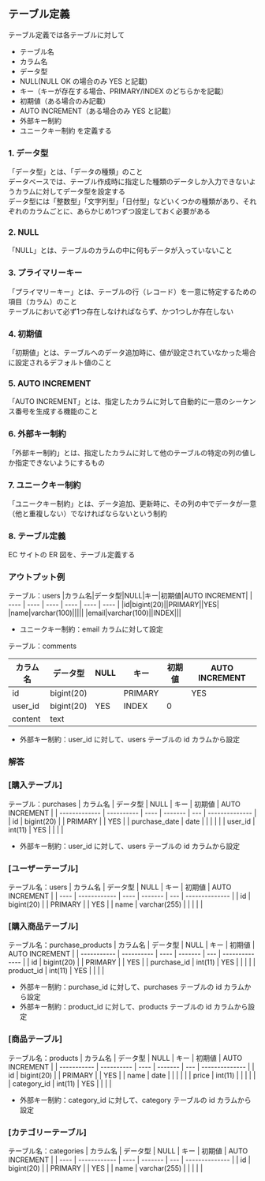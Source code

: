 ## テーブル定義

テーブル定義では各テーブルに対して
- テーブル名
- カラム名
- データ型
- NULL(NULL OK の場合のみ YES と記載)
- キー（キーが存在する場合、PRIMARY/INDEX のどちらかを記載）
- 初期値（ある場合のみ記載）
- AUTO INCREMENT（ある場合のみ YES と記載）
- 外部キー制約
- ユニークキー制約
を定義する

### 1. データ型
「データ型」とは、「データの種類」のこと  
データベースでは、テーブル作成時に指定した種類のデータしか入力できないようカラムに対してデータ型を設定する  
データ型には「整数型」「文字列型」「日付型」などいくつかの種類があり、それぞれのカラムごとに、あらかじめ1つずつ設定しておく必要がある  

### 2. NULL
「NULL」とは、テーブルのカラムの中に何もデータが入っていないこと  

### 3. プライマリーキー
「プライマリーキー」とは、テーブルの行（レコード）を一意に特定するための項目（カラム）のこと  
テーブルにおいて必ず1つ存在しなければならず、かつ1つしか存在しない  

### 4. 初期値
「初期値」とは、テーブルへのデータ追加時に、値が設定されていなかった場合に設定されるデフォルト値のこと  

### 5. AUTO INCREMENT
「AUTO INCREMENT」とは、指定したカラムに対して自動的に一意のシーケンス番号を生成する機能のこと  

### 6. 外部キー制約
「外部キー制約」とは、指定したカラムに対して他のテーブルの特定の列の値しか指定できないようにするもの

### 7. ユニークキー制約
「ユニークキー制約」とは、データ追加、更新時に、その列の中でデータが一意（他と重複しない）でなければならないという制約  

### 8. テーブル定義
EC サイトの ER 図を、テーブル定義する  

### アウトプット例
テーブル：users
|カラム名|データ型|NULL|キー|初期値|AUTO INCREMENT|
| ---- | ---- | ---- | ---- | ---- | ---- |
|id|bigint(20)||PRIMARY||YES|
|name|varchar(100)|||||
|email|varchar(100)||INDEX|||

- ユニークキー制約：email カラムに対して設定

テーブル：comments

|カラム名|データ型|NULL|キー|初期値|AUTO INCREMENT|
| ---- | ---- | ---- | ---- | ---- | ---- |
|id|bigint(20)||PRIMARY||YES|
|user_id|bigint(20)|YES|INDEX|0||
|content|text|||||

- 外部キー制約：user_id に対して、users テーブルの id カラムから設定

### 解答

### [購入テーブル]
テーブル：purchases
| カラム名          | データ型       | NULL | キー      | 初期値 | AUTO INCREMENT |
| ------------- | ---------- | ---- | ------- | --- | -------------- |
| id            | bigint(20) |      | PRIMARY |     | YES            |
| purchase_date | date       |      |         |     |                |
| user_id       | int(11)    | YES  |         |     |                |

- 外部キー制約：user_id に対して、users テーブルの id カラムから設定

### [ユーザーテーブル]
テーブル名：users
| カラム名 | データ型         | NULL | キー      | 初期値 | AUTO INCREMENT |
| ---- | ------------ | ---- | ------- | --- | -------------- |
| id   | bigint(20)   |      | PRIMARY |     | YES            |
| name | varchar(255) |      |         |     |                |


### [購入商品テーブル]
テーブル名：purchase_products
| カラム名        | データ型       | NULL | キー      | 初期値 | AUTO INCREMENT |
| ----------- | ---------- | ---- | ------- | --- | -------------- |
| id          | bigint(20) |      | PRIMARY |     | YES            |
| purchase_id | int(11)    | YES  |         |     |                |
| product_id  | int(11)    | YES  |         |     |                |

- 外部キー制約：purchase_id に対して、purchases テーブルの id カラムから設定
- 外部キー制約：product_id に対して、products テーブルの id カラムから設定

### [商品テーブル]
テーブル名：products
| カラム名        | データ型       | NULL | キー      | 初期値 | AUTO INCREMENT |
| ----------- | ---------- | ---- | ------- | --- | -------------- |
| id          | bigint(20) |      | PRIMARY |     | YES            |
| name        | date       |      |         |     |                |
| price       | int(11)    |      |         |     |                |
| category_id | int(11)    | YES  |         |     |                |

- 外部キー制約：category_id に対して、category テーブルの id カラムから設定

### [カテゴリーテーブル]
テーブル名：categories
| カラム名 | データ型         | NULL | キー      | 初期値 | AUTO INCREMENT |
| ---- | ------------ | ---- | ------- | --- | -------------- |
| id   | bigint(20)   |      | PRIMARY |     | YES            |
| name | varchar(255) |      |         |     |                |
